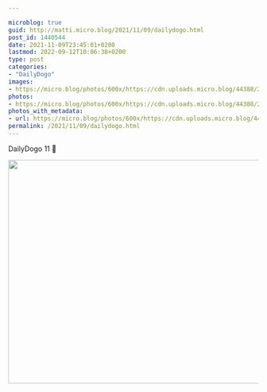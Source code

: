 ```yaml
---

microblog: true
guid: http://matti.micro.blog/2021/11/09/dailydogo.html
post_id: 1440544
date: 2021-11-09T23:45:01+0200
lastmod: 2022-09-12T10:06:38+0200
type: post
categories:
- "DailyDogo"
images:
- https://micro.blog/photos/600x/https://cdn.uploads.micro.blog/44388/2021/35fdffe7f4.jpg
photos:
- https://micro.blog/photos/600x/https://cdn.uploads.micro.blog/44388/2021/35fdffe7f4.jpg
photos_with_metadata:
- url: https://micro.blog/photos/600x/https://cdn.uploads.micro.blog/44388/2021/35fdffe7f4.jpg
permalink: /2021/11/09/dailydogo.html
---
```

DailyDogo 11 🐶

<img src="/media/uploads/2021/35fdffe7f4.jpg" width="600" height="450" alt="" />
